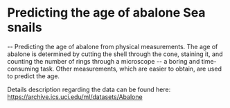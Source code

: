 # Predicting the age of abalone Sea snails 
--
Predicting the age of abalone from physical measurements. The age of abalone is determined by cutting the shell through the cone, staining it, and counting the number of rings through a microscope -- a boring and time-consuming task. Other measurements, which are easier to obtain, are used to predict the age.  

Details description regarding the data can be found here:
https://archive.ics.uci.edu/ml/datasets/Abalone
